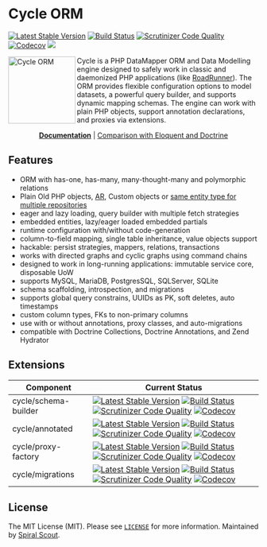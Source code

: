 # Cycle ORM
[![Latest Stable Version](https://poser.pugx.org/cycle/orm/version)](https://packagist.org/packages/cycle/orm)
[![Build Status](https://github.com/cycle/orm/workflows/build/badge.svg)](https://github.com/cycle/orm/actions)
[![Scrutinizer Code Quality](https://scrutinizer-ci.com/g/cycle/orm/badges/quality-score.png?b=master)](https://scrutinizer-ci.com/g/cycle/orm/?branch=master)
[![Codecov](https://codecov.io/gh/cycle/orm/graph/badge.svg)](https://codecov.io/gh/cycle/orm)
<a href="https://discord.gg/TFeEmCs"><img src="https://img.shields.io/badge/discord-chat-magenta.svg"></a>

<img src="https://cycle-orm.dev/cycle.png" height="135px" alt="Cycle ORM" align="left"/>

Cycle is a PHP DataMapper ORM and Data Modelling engine designed to safely work in classic and daemonized PHP applications (like [RoadRunner](https://github.com/spiral/roadrunner)). The ORM provides flexible configuration options to model datasets, a powerful query builder, and supports dynamic mapping schemas. The engine can work with plain PHP objects, support annotation declarations, and proxies via extensions.

<p align="center">
	<a href="https://github.com/cycle/docs"><b>Documentation</b></a> | <a href="https://github.com/cycle/docs/issues/3">Comparison with Eloquent and Doctrine</a>
</p>

Features
---------
- ORM with has-one, has-many, many-thought-many and polymorphic relations
- Plain Old PHP objects, [AR](https://github.com/cycle/docs/blob/master/advanced/active-record.md), Custom objects or [same entity type for multiple repositories](https://github.com/cycle/orm/tree/master/tests/ORM/Classless)
- eager and lazy loading, query builder with multiple fetch strategies
- embedded entities, lazy/eager loaded embedded partials
- runtime configuration with/without code-generation
- column-to-field mapping, single table inheritance, value objects support
- hackable: persist strategies, mappers, relations, transactions
- works with directed graphs and cyclic graphs using command chains
- designed to work in long-running applications: immutable service core, disposable UoW
- supports MySQL, MariaDB, PostgresSQL, SQLServer, SQLite
- schema scaffolding, introspection, and migrations
- supports global query constrains, UUIDs as PK, soft deletes, auto timestamps
- custom column types, FKs to non-primary columns
- use with or without annotations, proxy classes, and auto-migrations
- compatible with Doctrine Collections, Doctrine Annotations, and Zend Hydrator

Extensions
---------
| Component | Current Status
| ---       | ---
cycle/schema-builder | [![Latest Stable Version](https://poser.pugx.org/cycle/schema-builder/version)](https://packagist.org/packages/cycle/schema-builder) [![Build Status](https://github.com/cycle/schema-builder/workflows/build/badge.svg)](https://github.com/cycle/schema-builder/actions) [![Scrutinizer Code Quality](https://scrutinizer-ci.com/g/cycle/schema-builder/badges/quality-score.png?b=master)](https://scrutinizer-ci.com/g/cycle/schema-builder/?branch=master) [![Codecov](https://codecov.io/gh/cycle/schema-builder/graph/badge.svg)](https://codecov.io/gh/cycle/schema-builder)
cycle/annotated | [![Latest Stable Version](https://poser.pugx.org/cycle/annotated/version)](https://packagist.org/packages/cycle/annotated) [![Build Status](https://github.com/cycle/annotated/workflows/build/badge.svg)](https://github.com/cycle/annotated/actions) [![Scrutinizer Code Quality](https://scrutinizer-ci.com/g/cycle/annotated/badges/quality-score.png?b=master)](https://scrutinizer-ci.com/g/cycle/annotated/?branch=master) [![Codecov](https://codecov.io/gh/cycle/annotated/graph/badge.svg)](https://codecov.io/gh/cycle/annotated)
cycle/proxy-factory | [![Latest Stable Version](https://poser.pugx.org/cycle/proxy-factory/version)](https://packagist.org/packages/cycle/proxy-factory) [![Build Status](https://github.com/cycle/proxy-factory/workflows/build/badge.svg)](https://github.com/cycle/proxy-factory/actions) [![Scrutinizer Code Quality](https://scrutinizer-ci.com/g/cycle/proxy-factory/badges/quality-score.png?b=master)](https://scrutinizer-ci.com/g/cycle/proxy-factory/?branch=master) [![Codecov](https://codecov.io/gh/cycle/proxy-factory/graph/badge.svg)](https://codecov.io/gh/cycle/proxy-factory)
cycle/migrations | [![Latest Stable Version](https://poser.pugx.org/cycle/migrations/version)](https://packagist.org/packages/cycle/migrations) [![Build Status](https://github.com/cycle/migrations/workflows/build/badge.svg)](https://github.com/cycle/migrations/actions) [![Scrutinizer Code Quality](https://scrutinizer-ci.com/g/cycle/migrations/badges/quality-score.png?b=master)](https://scrutinizer-ci.com/g/cycle/migrations/?branch=master) [![Codecov](https://codecov.io/gh/cycle/migrations/graph/badge.svg)](https://codecov.io/gh/cycle/migrations)

License
--------
The MIT License (MIT). Please see [`LICENSE`](../license.md) for more information. Maintained by [Spiral Scout](https://spiralscout.com).
